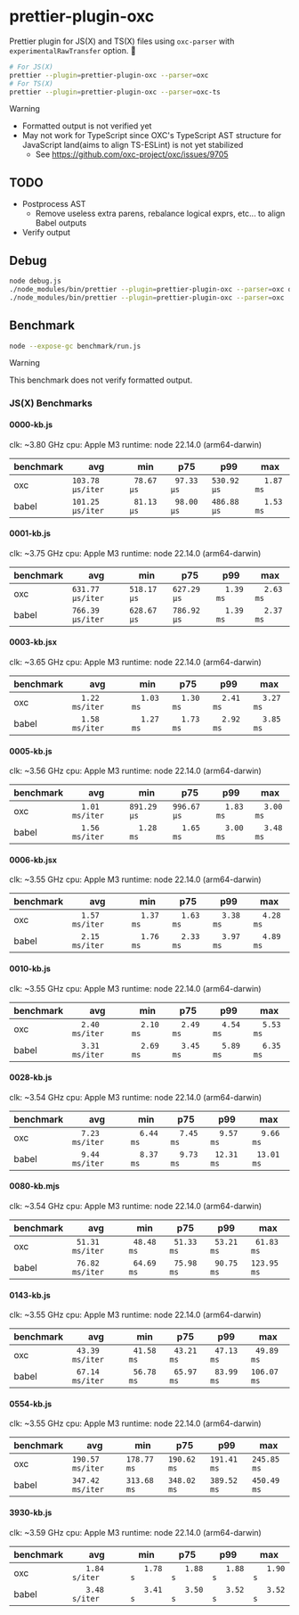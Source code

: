 # prettier-plugin-oxc

Prettier plugin for JS(X) and TS(X) files using `oxc-parser` with `experimentalRawTransfer` option. 🚀

```sh
# For JS(X)
prettier --plugin=prettier-plugin-oxc --parser=oxc
# For TS(X)
prettier --plugin=prettier-plugin-oxc --parser=oxc-ts
```

> [!WARNING]
> - Formatted output is not verified yet
> - May not work for TypeScript since OXC's TypeScript AST structure for JavaScript land(aims to align TS-ESLint) is not yet stabilized
>   - See https://github.com/oxc-project/oxc/issues/9705

## TODO

- Postprocess AST
  - Remove useless extra parens, rebalance logical exprs, etc... to align Babel outputs
- Verify output

## Debug

```sh
node debug.js
./node_modules/bin/prettier --plugin=prettier-plugin-oxc --parser=oxc debug.js
./node_modules/bin/prettier --plugin=prettier-plugin-oxc --parser=oxc ./benchmark/fixtures/0028-kb.js
```

## Benchmark

```sh
node --expose-gc benchmark/run.js
```

> [!WARNING]
> This benchmark does not verify formatted output.

### JS(X) Benchmarks
#### 0000-kb.js
clk: ~3.80 GHz
cpu: Apple M3
runtime: node 22.14.0 (arm64-darwin)

| benchmark |              avg |         min |         p75 |         p99 |         max |
| ----- | ---------------- | ----------- | ----------- | ----------- | ----------- |
| oxc   | `103.78 µs/iter` | ` 78.67 µs` | ` 97.33 µs` | `530.92 µs` | `  1.87 ms` |
| babel | `101.25 µs/iter` | ` 81.13 µs` | ` 98.00 µs` | `486.88 µs` | `  1.53 ms` |

#### 0001-kb.js
clk: ~3.75 GHz
cpu: Apple M3
runtime: node 22.14.0 (arm64-darwin)

| benchmark |              avg |         min |         p75 |         p99 |         max |
| ----- | ---------------- | ----------- | ----------- | ----------- | ----------- |
| oxc   | `631.77 µs/iter` | `518.17 µs` | `627.29 µs` | `  1.39 ms` | `  2.63 ms` |
| babel | `766.39 µs/iter` | `628.67 µs` | `786.92 µs` | `  1.39 ms` | `  2.37 ms` |

#### 0003-kb.jsx
clk: ~3.65 GHz
cpu: Apple M3
runtime: node 22.14.0 (arm64-darwin)

| benchmark |              avg |         min |         p75 |         p99 |         max |
| ----- | ---------------- | ----------- | ----------- | ----------- | ----------- |
| oxc   | `  1.22 ms/iter` | `  1.03 ms` | `  1.30 ms` | `  2.41 ms` | `  3.27 ms` |
| babel | `  1.58 ms/iter` | `  1.27 ms` | `  1.73 ms` | `  2.92 ms` | `  3.85 ms` |

#### 0005-kb.js
clk: ~3.56 GHz
cpu: Apple M3
runtime: node 22.14.0 (arm64-darwin)

| benchmark |              avg |         min |         p75 |         p99 |         max |
| ----- | ---------------- | ----------- | ----------- | ----------- | ----------- |
| oxc   | `  1.01 ms/iter` | `891.29 µs` | `996.67 µs` | `  1.83 ms` | `  3.00 ms` |
| babel | `  1.56 ms/iter` | `  1.28 ms` | `  1.65 ms` | `  3.00 ms` | `  3.48 ms` |

#### 0006-kb.jsx
clk: ~3.55 GHz
cpu: Apple M3
runtime: node 22.14.0 (arm64-darwin)

| benchmark |              avg |         min |         p75 |         p99 |         max |
| ----- | ---------------- | ----------- | ----------- | ----------- | ----------- |
| oxc   | `  1.57 ms/iter` | `  1.37 ms` | `  1.63 ms` | `  3.38 ms` | `  4.28 ms` |
| babel | `  2.15 ms/iter` | `  1.76 ms` | `  2.33 ms` | `  3.97 ms` | `  4.89 ms` |

#### 0010-kb.js
clk: ~3.55 GHz
cpu: Apple M3
runtime: node 22.14.0 (arm64-darwin)

| benchmark |              avg |         min |         p75 |         p99 |         max |
| ----- | ---------------- | ----------- | ----------- | ----------- | ----------- |
| oxc   | `  2.40 ms/iter` | `  2.10 ms` | `  2.49 ms` | `  4.54 ms` | `  5.53 ms` |
| babel | `  3.31 ms/iter` | `  2.69 ms` | `  3.45 ms` | `  5.89 ms` | `  6.35 ms` |

#### 0028-kb.js
clk: ~3.54 GHz
cpu: Apple M3
runtime: node 22.14.0 (arm64-darwin)

| benchmark |              avg |         min |         p75 |         p99 |         max |
| ----- | ---------------- | ----------- | ----------- | ----------- | ----------- |
| oxc   | `  7.23 ms/iter` | `  6.44 ms` | `  7.45 ms` | `  9.57 ms` | `  9.66 ms` |
| babel | `  9.44 ms/iter` | `  8.37 ms` | `  9.73 ms` | ` 12.31 ms` | ` 13.01 ms` |

#### 0080-kb.mjs
clk: ~3.54 GHz
cpu: Apple M3
runtime: node 22.14.0 (arm64-darwin)

| benchmark |              avg |         min |         p75 |         p99 |         max |
| ----- | ---------------- | ----------- | ----------- | ----------- | ----------- |
| oxc   | ` 51.31 ms/iter` | ` 48.48 ms` | ` 51.33 ms` | ` 53.21 ms` | ` 61.83 ms` |
| babel | ` 76.82 ms/iter` | ` 64.69 ms` | ` 75.98 ms` | ` 90.75 ms` | `123.95 ms` |

#### 0143-kb.js
clk: ~3.55 GHz
cpu: Apple M3
runtime: node 22.14.0 (arm64-darwin)

| benchmark |              avg |         min |         p75 |         p99 |         max |
| ----- | ---------------- | ----------- | ----------- | ----------- | ----------- |
| oxc   | ` 43.39 ms/iter` | ` 41.58 ms` | ` 43.21 ms` | ` 47.13 ms` | ` 49.89 ms` |
| babel | ` 67.14 ms/iter` | ` 56.78 ms` | ` 65.97 ms` | ` 83.99 ms` | `106.07 ms` |

#### 0554-kb.js
clk: ~3.55 GHz
cpu: Apple M3
runtime: node 22.14.0 (arm64-darwin)

| benchmark |              avg |         min |         p75 |         p99 |         max |
| ----- | ---------------- | ----------- | ----------- | ----------- | ----------- |
| oxc   | `190.57 ms/iter` | `178.77 ms` | `190.62 ms` | `191.41 ms` | `245.85 ms` |
| babel | `347.42 ms/iter` | `313.68 ms` | `348.02 ms` | `389.52 ms` | `450.49 ms` |

#### 3930-kb.js
clk: ~3.59 GHz
cpu: Apple M3
runtime: node 22.14.0 (arm64-darwin)

| benchmark |              avg |         min |         p75 |         p99 |         max |
| ----- | ---------------- | ----------- | ----------- | ----------- | ----------- |
| oxc   | `   1.84 s/iter` | `   1.78 s` | `   1.88 s` | `   1.88 s` | `   1.90 s` |
| babel | `   3.48 s/iter` | `   3.41 s` | `   3.50 s` | `   3.52 s` | `   3.52 s` |
